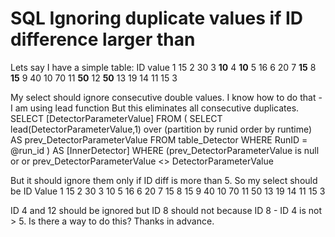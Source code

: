
# SQL Ignoring duplicate values if ID difference larger than

Lets say I have a simple table:
ID value
1   15
2   30
3   **10**
4   **10**
5   16
6   20
7   **15**
8   **15**
9   40
10  70
11  **50**
12  **50**
13  19
14  11
15  3

My select should ignore consecutive double values. I know how to do that - I am using lead function
But this eliminates all consecutive duplicates.
SELECT   [DetectorParameterValue] 
FROM  (
   SELECT lead(DetectorParameterValue,1) over (partition by runid order by runtime) AS prev_DetectorParameterValue 
   FROM table_Detector 
   WHERE  RunID = @run_id
) AS [InnerDetector] 
WHERE (prev_DetectorParameterValue is null or or prev_DetectorParameterValue <> DetectorParameterValue

But it should ignore them only if ID diff is more than 5.
So my select should be
ID Value
1   15
2   30
3   10
5   16
6   20
7   15
8   15
9   40
10  70
11  50
13  19
14  11
15  3

ID 4 and 12 should be ignored but ID 8 should not because ID 8 - ID 4 is not > 5.
Is there a way to do this?
Thanks in advance.

        